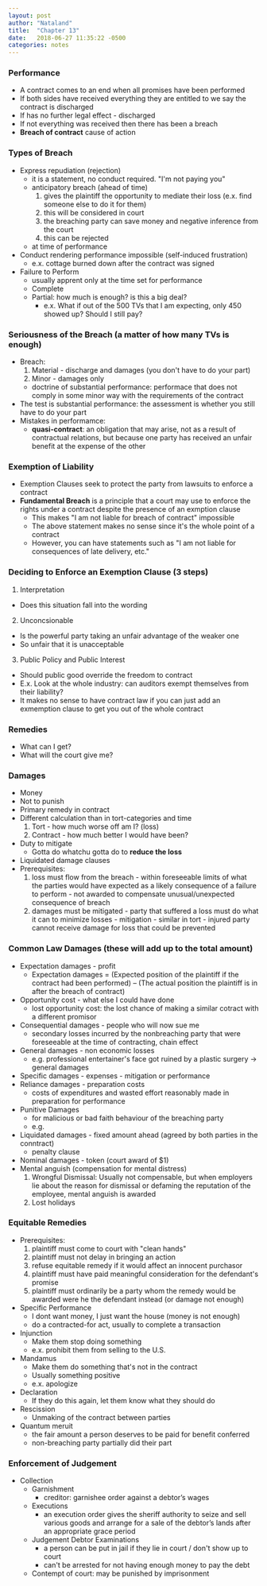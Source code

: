 ```yaml
---
layout: post
author: "Nataland"
title:  "Chapter 13"
date:   2018-06-27 11:35:22 -0500
categories: notes
---
```

### Performance
- A contract comes to an end when all promises have been performed
- If both sides have received everything they are entitled to we say the contract is discharged
- If has no further legal effect - discharged
- If not everything was received then there has been a breach
- **Breach of contract** cause of action

### Types of Breach
- Express repudiation (rejection)
  - it is a statement, no conduct required. "I'm not paying you"
  - anticipatory breach (ahead of time)
    1. gives the plaintiff the opportunity to mediate their loss (e.x. find someone else to do it for them)
    2. this will be considered in court
    3. the breaching party can save money and negative inference from the court
    4. this can be rejected
  - at time of performance
- Conduct rendering performance impossible (self-induced frustration)
  - e.x. cottage burned down after the contract was signed
- Failure to Perform
  - usually apprent only at the time set for performance
  - Complete
  - Partial: how much is enough? is this a big deal?
    - e.x. What if out of the 500 TVs that I am expecting, only 450 showed up? Should I still pay?

### Seriousness of the Breach (a matter of how many TVs is enough)
- Breach:
  1. Material - discharge and damages (you don't have to do your part)
  2. Minor - damages only
    - doctrine of substantial performance: performace that does not comply in some minor way with the requirements of the contract
- The test is substantial performance: the assessment is whether you still have to do your part
- Mistakes in performamce:
  - **quasi-contract**: an obligation that may arise, not as a result of contractual relations, but because one party has received an unfair benefit at the expense of the other

### Exemption of Liability
- Exemption Clauses seek to protect the party from lawsuits to enforce a contract
- **Fundamental Breach** is a principle that a court may use to enforce the rights under a contract despite the presence of an exmption clause
  - This makes "I am not liable for breach of contract" impossible
  - The above statement makes no sense since it's the whole point of a contract
  - However, you can have statements such as "I am not liable for consequences of late delivery, etc."

### Deciding to Enforce an Exemption Clause (3 steps)
1. Interpretation
  - Does this situation fall into the wording
2. Unconcsionable
  - Is the powerful party taking an unfair advantage of the weaker one
  - So unfair that it is unacceptable
3. Public Policy and Public Interest
  - Should public good override the freedom to contract
  - E.x. Look at the whole industry: can auditors exempt themselves from their liability?
  - It makes no sense to have contract law if you can just add an exmemption clause to get you out of the whole contract

### Remedies
- What can I get?
- What will the court give me?

### Damages
- Money
- Not to punish
- Primary remedy in contract
- Different calculation than in tort-categories and time
  1. Tort - how much worse off am I? (loss)
  2. Contract - how much better I would have been?
- Duty to mitigate
  - Gotta do whatchu gotta do to **reduce the loss**
- Liquidated damage clauses
- Prerequisites:
    1. loss must flow from the breach
      - within foreseeable limits of what the parties would have expected as a likely consequence of a failure to perform
      - not awarded to compensate unusual/unexpected consequence of breach
    2. damages must be mitigated
      - party that suffered a loss must do what it can to minimize losses
      - mitigation - similar in tort
      - injured party cannot receive damage for loss that could be prevented

### Common Law Damages (these will add up to the total amount)
- Expectation damages - profit
  - Expectation damages = (Expected position of the plaintiff if the contract had been performed) – (The actual position the plaintiff is in after the breach of contract)
- Opportunity cost - what else I could have done
  - lost opportunity cost: the lost chance of making a similar cotract with a different promisor
- Consequential damages - people who will now sue me
  - secondary losses incurred by the nonbreaching party that were foreseeable at the time of contracting, chain effect
- General damages - non economic losses
  - e.g. professional entertainer's face got ruined by a plastic surgery -> general damages
- Specific damages - expenses - mitigation or performance
- Reliance damages - preparation costs
  - costs of expenditures and wasted effort reasonably made in preparation for performance
- Punitive Damages
  - for malicious or bad faith behaviour of the breaching party
  - e.g.  
- Liquidated damages - fixed amount ahead (agreed by both parties in the conntract)
  - penalty clause
- Nominal damages - token (court award of $1)
- Mental anguish (compensation for mental distress)
  1. Wrongful Dismissal: Usually not compensable, but when employers lie about the reason for dismissal or defaming the reputation of the employee, mental anguish is awarded
  2. Lost holidays

### Equitable Remedies
- Prerequisites:
  1. plaintiff must come to court with "clean hands"
  2. plaintiff must not delay in bringing an action
  3. refuse equitable remedy if it would affect an innocent purchasor
  4. plaintiff must have paid meaningful consideration for the defendant's promise
  5. plaintiff must ordinarily be a party whom the remedy would be awarded were he the defendant instead (or damage not enough)
- Specific Performance
  - I dont want money, I just want the house (money is not enough)
  - do a contracted-for act, usually to complete a transaction
- Injunction
  - Make them stop doing something
  - e.x. prohibit them from selling to the U.S.
- Mandamus
  - Make them do something that's not in the contract
  - Usually something positive
  - e.x. apologize
- Declaration
  - If they do this again, let them know what they should do
- Rescission
  - Unmaking of the contract between parties
- Quantum meruit
  - the fair amount a person deserves to be paid for benefit conferred
  - non-breaching party partially did their part

### Enforcement of Judgement
- Collection
  - Garnishment
    - creditor: garnishee order against a debtor’s wages
  - Executions
    - an execution order gives the sheriff authority to seize and sell various goods and arrange for a sale of the debtor’s lands after an appropriate grace period
  - Judgement Debtor Examinations
    - a person can be put in jail if they lie in court / don't show up to court
    - can't be arrested for not having enough money to pay the debt
  - Contempt of court: may be punished by imprisonment

